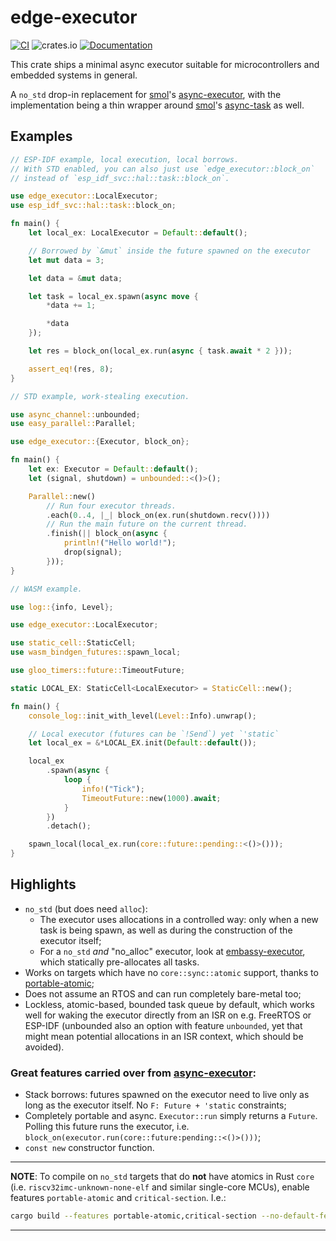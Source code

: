 # edge-executor

[![CI](https://github.com/ivmarkov/edge-executor/actions/workflows/ci.yml/badge.svg)](https://github.com/ivmarkov/edge-executor/actions/workflows/ci.yml)
![crates.io](https://img.shields.io/crates/v/edge-executor.svg)
[![Documentation](https://docs.rs/edge-executor/badge.svg)](https://docs.rs/edge-executor)

This crate ships a minimal async executor suitable for microcontrollers and embedded systems in general.

A `no_std` drop-in replacement for [smol](https://github.com/smol-rs/smol)'s [async-executor](https://github.com/smol-rs/async-executor), with the implementation being a thin wrapper around [smol](https://github.com/smol-rs/smol)'s [async-task](https://github.com/smol-rs/async-task) as well.

## Examples

```rust
// ESP-IDF example, local execution, local borrows.
// With STD enabled, you can also just use `edge_executor::block_on` 
// instead of `esp_idf_svc::hal::task::block_on`.

use edge_executor::LocalExecutor;
use esp_idf_svc::hal::task::block_on;

fn main() {
    let local_ex: LocalExecutor = Default::default();

    // Borrowed by `&mut` inside the future spawned on the executor
    let mut data = 3;

    let data = &mut data;

    let task = local_ex.spawn(async move {
        *data += 1;

        *data
    });

    let res = block_on(local_ex.run(async { task.await * 2 }));

    assert_eq!(res, 8);
}
```

```rust
// STD example, work-stealing execution.

use async_channel::unbounded;
use easy_parallel::Parallel;

use edge_executor::{Executor, block_on};

fn main() {
    let ex: Executor = Default::default();
    let (signal, shutdown) = unbounded::<()>();

    Parallel::new()
        // Run four executor threads.
        .each(0..4, |_| block_on(ex.run(shutdown.recv())))
        // Run the main future on the current thread.
        .finish(|| block_on(async {
            println!("Hello world!");
            drop(signal);
        }));
}
```

```rust
// WASM example.

use log::{info, Level};

use edge_executor::LocalExecutor;

use static_cell::StaticCell;
use wasm_bindgen_futures::spawn_local;

use gloo_timers::future::TimeoutFuture;

static LOCAL_EX: StaticCell<LocalExecutor> = StaticCell::new();

fn main() {
    console_log::init_with_level(Level::Info).unwrap();

    // Local executor (futures can be `!Send`) yet `'static`
    let local_ex = &*LOCAL_EX.init(Default::default());

    local_ex
        .spawn(async {
            loop {
                info!("Tick");
                TimeoutFuture::new(1000).await;
            }
        })
        .detach();

    spawn_local(local_ex.run(core::future::pending::<()>()));
}
```

## Highlights

- `no_std` (but does need `alloc`):
  - The executor uses allocations in a controlled way: only when a new task is being spawn, as well as during the construction of the executor itself;
  - For a `no_std` *and* "no_alloc" executor, look at [embassy-executor](https://github.com/embassy-rs/embassy/tree/main/embassy-executor), which statically pre-allocates all tasks.
- Works on targets which have no `core::sync::atomic` support, thanks to [portable-atomic](https://github.com/taiki-e/portable-atomic);
- Does not assume an RTOS and can run completely bare-metal too;
- Lockless, atomic-based, bounded task queue by default, which works well for waking the executor directly from an ISR on e.g. FreeRTOS or ESP-IDF (unbounded also an option with feature `unbounded`, yet that might mean potential allocations in an ISR context, which should be avoided).

### Great features carried over from [async-executor](https://github.com/smol-rs/async-executor):

- Stack borrows: futures spawned on the executor need to live only as long as the executor itself. No `F: Future + 'static` constraints;
- Completely portable and async. `Executor::run` simply returns a `Future`. Polling this future runs the executor, i.e. `block_on(executor.run(core::future:pending::<()>()))`;
- `const new` constructor function.

---
**NOTE**:
To compile on `no_std` targets that do **not** have atomics in Rust `core` (i.e. `riscv32imc-unknown-none-elf` and similar single-core MCUs),
enable features `portable-atomic` and `critical-section`. I.e.:
```sh
cargo build --features portable-atomic,critical-section --no-default-features --target <your-target>
```
---

